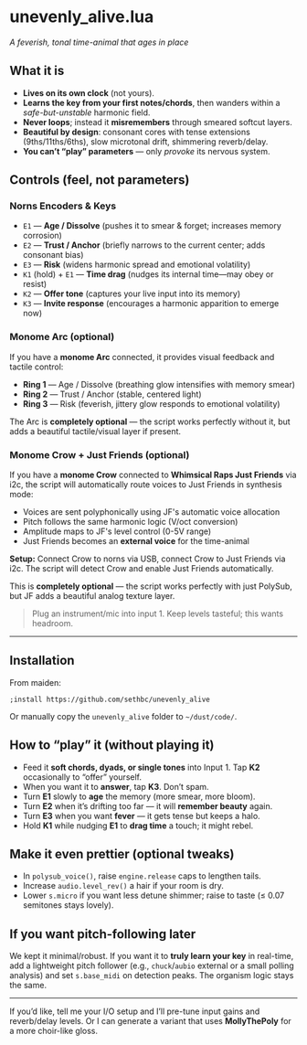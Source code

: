 # **unevenly_alive.lua**

*A feverish, tonal time-animal that ages in place*

## What it is

* **Lives on its own clock** (not yours).
* **Learns the key from your first notes/chords**, then wanders within a *safe-but-unstable* harmonic field.
* **Never loops**; instead it **misremembers** through smeared softcut layers.
* **Beautiful by design**: consonant cores with tense extensions (9ths/11ths/6ths), slow microtonal drift, shimmering reverb/delay.
* **You can’t “play” parameters** — only *provoke* its nervous system.

## Controls (feel, not parameters)

### Norns Encoders & Keys

* `E1` — **Age / Dissolve** (pushes it to smear & forget; increases memory corrosion)
* `E2` — **Trust / Anchor** (briefly narrows to the current center; adds consonant bias)
* `E3` — **Risk** (widens harmonic spread and emotional volatility)
* `K1` (hold) + `E1` — **Time drag** (nudges its internal time—may obey or resist)
* `K2` — **Offer tone** (captures your live input into its memory)
* `K3` — **Invite response** (encourages a harmonic apparition to emerge now)

### Monome Arc (optional)

If you have a **monome Arc** connected, it provides visual feedback and tactile control:

* **Ring 1** — Age / Dissolve (breathing glow intensifies with memory smear)
* **Ring 2** — Trust / Anchor (stable, centered light)
* **Ring 3** — Risk (feverish, jittery glow responds to emotional volatility)

The Arc is **completely optional** — the script works perfectly without it, but adds a beautiful tactile/visual layer if present.

### Monome Crow + Just Friends (optional)

If you have a **monome Crow** connected to **Whimsical Raps Just Friends** via i2c, the script will automatically route voices to Just Friends in synthesis mode:

* Voices are sent polyphonically using JF's automatic voice allocation
* Pitch follows the same harmonic logic (V/oct conversion)
* Amplitude maps to JF's level control (0-5V range)
* Just Friends becomes an **external voice** for the time-animal

**Setup:** Connect Crow to norns via USB, connect Crow to Just Friends via i2c. The script will detect Crow and enable Just Friends automatically.

This is **completely optional** — the script works perfectly with just PolySub, but JF adds a beautiful analog texture layer.

> Plug an instrument/mic into input 1. Keep levels tasteful; this wants headroom.

---

## Installation

From maiden:
```
;install https://github.com/sethbc/unevenly_alive
```

Or manually copy the `unevenly_alive` folder to `~/dust/code/`.

## How to “play” it (without playing it)

* Feed it **soft chords, dyads, or single tones** into Input 1. Tap **K2** occasionally to “offer” yourself.
* When you want it to **answer**, tap **K3**. Don’t spam.
* Turn **E1** slowly to **age** the memory (more smear, more bloom).
* Turn **E2** when it’s drifting too far — it will **remember beauty** again.
* Turn **E3** when you want **fever** — it gets tense but keeps a halo.
* Hold **K1** while nudging **E1** to **drag time** a touch; it might rebel.

## Make it even prettier (optional tweaks)

* In `polysub_voice()`, raise `engine.release` caps to lengthen tails.
* Increase `audio.level_rev()` a hair if your room is dry.
* Lower `s.micro` if you want less detune shimmer; raise to taste (≤ 0.07 semitones stays lovely).

## If you want pitch-following later

We kept it minimal/robust. If you want it to **truly learn your key** in real-time, add a lightweight pitch follower (e.g., `chuck`/`aubio` external or a small polling analysis) and set `s.base_midi` on detection peaks. The organism logic stays the same.

---

If you’d like, tell me your I/O setup and I’ll pre-tune input gains and reverb/delay levels. Or I can generate a variant that uses **MollyThePoly** for a more choir-like gloss.
